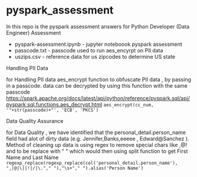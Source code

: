 # pyspark_assessment

In this repo is the pyspark assessment answers for Python Developer (Data Engineer) Assessment
* pyspark-assessment.ipynb - jupyter noteboook pyspark assessment 
* passcode.txt - passcode used to run aes_encyrpt on PII data 
* uszips.csv - reference data for us zipcodes to determine US state

Handling PII Data

for Handling PII data aes_encrypt function to obfuscate PII data , by passing in a passcode. data can be decrypted by using this function with the same passcode https://spark.apache.org/docs/latest/api/python/reference/pyspark.sql/api/pyspark.sql.functions.aes_decrypt.html
``` aes_encrypt(cc_num, '"+str(passcode)+"', 'ECB', 'PKCS') ```


Data Quality Assurance 

for Data Quality , we have identified that the personal_detail.person_name field had alot of dirty data  (e.g. Jennifer,Banks,eeeee , Edward@Sanchez ). Method of cleaning up data is using regex to remove special chars like ,@! and to be replace with " " which would then using split function to get First Name and Last Name 
``` regexp_replace(regexp_replace(col('personal_detail.person_name'), ",|@|\||!|/|\."," "),"\s+"," ").alias('Person Name')```
